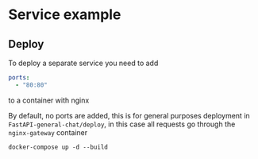 # Service example

## Deploy

To deploy a separate service you need to add

```yaml
ports:
  - "80:80"
```

to a container with nginx

By default, no ports are added, this is for general purposes
deployment in ```FastAPI-general-chat/deploy```, in this case
all requests go through the ```nginx-gateway``` container

```shell
docker-compose up -d --build
```
